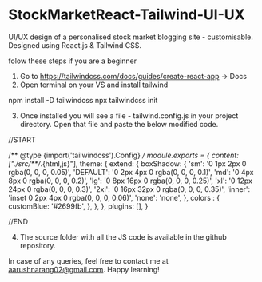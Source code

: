 # StockMarketReact-Tailwind-UI-UX
UI/UX design of a personalised stock market blogging site - customisable. Designed using React.js &amp; Tailwind CSS.

folow these steps if you are a beginner

1. Go to https://tailwindcss.com/docs/guides/create-react-app -> Docs 
2. Open terminal on your VS and install tailwind

npm install -D tailwindcss
npx tailwindcss init

3. Once installed you will see a file - tailwind.config.js in your project directory. Open that file and paste the below modified code.

//START

/** @type {import('tailwindcss').Config} */
module.exports = {
  content: ["./src/**/*.{html,js}"],
  theme: {
    extend: {
      boxShadow: {
        'sm': '0 1px 2px 0 rgba(0, 0, 0, 0.05)',
        'DEFAULT': '0 2px 4px 0 rgba(0, 0, 0, 0.1)',
        'md': '0 4px 8px 0 rgba(0, 0, 0, 0.2)',
        'lg': '0 8px 16px 0 rgba(0, 0, 0, 0.25)',
        'xl': '0 12px 24px 0 rgba(0, 0, 0, 0.3)',
        '2xl': '0 16px 32px 0 rgba(0, 0, 0, 0.35)',
        'inner': 'inset 0 2px 4px 0 rgba(0, 0, 0, 0.06)',
        'none': 'none',
      },
      colors : {
         customBlue: '#2699fb',
      },
    },
  },
  plugins: [],
}


//END

4. The source folder with all the JS code is available in the github repository.

In case of any queries, feel free to contact me at aarushnarang02@gmail.com. Happy learning!

   
